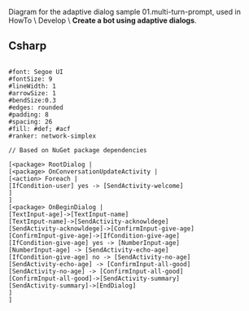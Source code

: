 
Diagram for the adaptive dialog sample 01.multi-turn-prompt, used in
HowTo \ Develop \ **Create a bot using adaptive dialogs**.

## Csharp

```nomnoml

#font: Segoe UI
#fontSize: 9
#lineWidth: 1
#arrowSize: 1
#bendSize:0.3
#edges: rounded
#padding: 8
#spacing: 26
#fill: #def; #acf
#ranker: network-simplex

// Based on NuGet package dependencies

[<package> RootDialog |
[<package> OnConversationUpdateActivity |
[<action> Foreach |
[IfCondition-user] yes -> [SendActivity-welcome]
]
]
[<package> OnBeginDialog |
[TextInput-age]->[TextInput-name]
[TextInput-name]->[SendActivity-acknowldege]
[SendActivity-acknowldege]->[ConfirmInput-give-age]
[ConfirmInput-give-age]->[IfCondition-give-age]
[IfCondition-give-age] yes -> [NumberInput-age]
[NumberInput-age] -> [SendActivity-echo-age]
[IfCondition-give-age] no -> [SendActivity-no-age]
[SendActivity-echo-age] -> [ConfirmInput-all-good]
[SendActivity-no-age] -> [ConfirmInput-all-good]
[ConfirmInput-all-good]->[SendActivity-summary]
[SendActivity-summary]->[EndDialog]
]
]

```